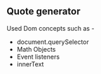 ## Quote generator

Used Dom concepts such as -
 - document.querySelector
 - Math Objects
 - Event listeners
 - innerText